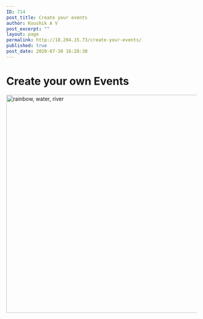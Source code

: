 ```yaml
---
ID: 714
post_title: Create your events
author: Koushik A V
post_excerpt: ""
layout: page
permalink: http://18.204.15.73/create-your-events/
published: true
post_date: 2020-07-30 16:28:38
---
```

<h1>Create your own Events</h1>		
										<img width="1024" height="576" src="http://18.204.15.73/wp-content/uploads/2020/07/rainbow-water-river-5372892-1024x576.jpg" alt="rainbow, water, river" srcset="http://18.204.15.73/wp-content/uploads/2020/07/rainbow-water-river-5372892-1024x576.jpg 1024w, http://18.204.15.73/wp-content/uploads/2020/07/rainbow-water-river-5372892-300x169.jpg 300w, http://18.204.15.73/wp-content/uploads/2020/07/rainbow-water-river-5372892-768x432.jpg 768w, http://18.204.15.73/wp-content/uploads/2020/07/rainbow-water-river-5372892.jpg 1280w" sizes="(max-width: 1024px) 100vw, 1024px" />